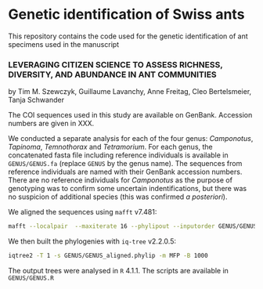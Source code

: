 # Genetic identification of Swiss ants

This repository contains the code used for the genetic identification of ant specimens used in the manuscript

### LEVERAGING CITIZEN SCIENCE TO ASSESS RICHNESS, DIVERSITY, AND ABUNDANCE IN ANT COMMUNITIES
by Tim M. Szewczyk, Guillaume Lavanchy, Anne Freitag, Cleo Bertelsmeier, Tanja Schwander

The COI sequences used in this study are available on GenBank. Accession numbers are given in XXX.

We conducted a separate analysis for each of the four genus: *Camponotus*, *Tapinoma*, *Temnothorax* and *Tetramorium*.
For each genus, the concatenated fasta file including reference individuals is available in `GENUS/GENUS.fa` (replace `GENUS` by the genus name). The sequences from reference individuals are named with their GenBank accession numbers. There are no reference individuals for *Camponotus* as the purpose of genotyping was to confirm some uncertain indentifications, but there was no suspicion of additional species (this was confirmed *a posteriori*).

We aligned the sequences using `mafft` v7.481:
```bash
mafft --localpair  --maxiterate 16 --phylipout --inputorder GENUS/GENUS.fa > GENUS/GENUS_aligned.phylip
```
We then built the phylogenies with `iq-tree` v2.2.0.5:

```bash
iqtree2 -T 1 -s GENUS/GENUS_aligned.phylip -m MFP -B 1000
```

The output trees were analysed in `R` 4.1.1. The scripts are available in `GENUS/GENUS.R`

